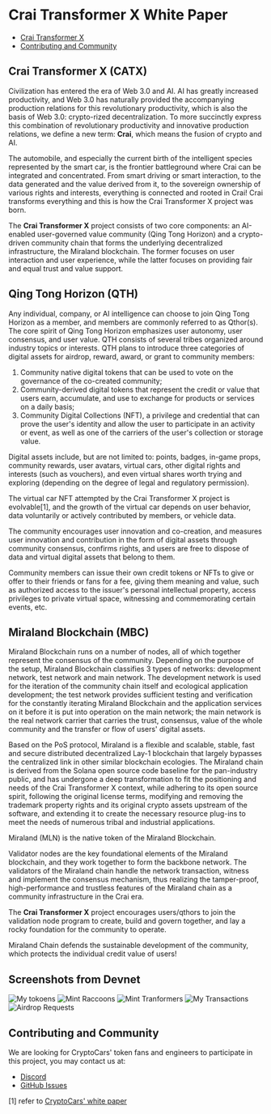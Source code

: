 
# Crai Transformer X White Paper

- [Crai Transformer X](#crai-transformer-x)
- [Contributing and Community](#contributing-and-community)

## Crai Transformer X (CATX)

Civilization has entered the era of Web 3.0 and AI. AI has greatly increased productivity, and Web 3.0 has naturally provided the accompanying production relations for this revolutionary productivity, which is also the basis of Web 3.0: crypto-rized decentralization. To more succinctly express this combination of revolutionary productivity and innovative production relations, we define a new term: **Crai**, which means the fusion of crypto and AI.

The automobile, and especially the current birth of the intelligent species represented by the smart car, is the frontier battleground where Crai can be integrated and concentrated. From smart driving or smart interaction, to the data generated and the value derived from it, to the sovereign ownership of various rights and interests, everything is connected and rooted in Crai! Crai transforms everything and this is how the Crai Transformer X project was born.

The **Crai Transformer X** project consists of two core components: an AI-enabled user-governed value community (Qing Tong Horizon) and a crypto-driven community chain that forms the underlying decentralized infrastructure, the Miraland blockchain. The former focuses on user interaction and user experience, while the latter focuses on providing fair and equal trust and value support.

## Qing Tong Horizon (QTH)

Any individual, company, or AI intelligence can choose to join Qing Tong Horizon as a member, and members are commonly referred to as Qthor(s). The core spirit of Qing Tong Horizon emphasizes user autonomy, user consensus, and user value. QTH consists of several tribes organized around industry topics or interests. QTH plans to introduce three categories of digital assets for airdrop, reward, award, or grant to community members:

1. Community native digital tokens that can be used to vote on the governance of the co-created community;
2. Community-derived digital tokens that represent the credit or value that users earn, accumulate, and use to exchange for products or services on a daily basis;
3. Community Digital Collections (NFT), a privilege and credential that can prove the user's identity and allow the user to participate in an activity or event, as well as one of the carriers of the user's collection or storage value.

Digital assets include, but are not limited to: points, badges, in-game props, community rewards, user avatars, virtual cars, other digital rights and interests (such as vouchers), and even virtual shares worth trying and exploring (depending on the degree of legal and regulatory permission).

The virtual car NFT attempted by the Crai Transformer X project is evolvable[1], and the growth of the virtual car depends on user behavior, data voluntarily or actively contributed by members, or vehicle data.

The community encourages user innovation and co-creation, and measures user innovation and contribution in the form of digital assets through community consensus, confirms rights, and users are free to dispose of data and virtual digital assets that belong to them.

Community members can issue their own credit tokens or NFTs to give or offer to their friends or fans for a fee, giving them meaning and value, such as authorized access to the issuer's personal intellectual property, access privileges to private virtual space, witnessing and commemorating certain events, etc.

## Miraland Blockchain (MBC)

Miraland Blockchain runs on a number of nodes, all of which together represent the consensus of the community. Depending on the purpose of the setup, Miraland Blockchain classifies 3 types of networks: development network, test network and main network. The development network is used for the iteration of the community chain itself and ecological application development; the test network provides sufficient testing and verification for the constantly iterating Miraland Blockchain and the application services on it before it is put into operation on the main network; the main network is the real network carrier that carries the trust, consensus, value of the whole community and the transfer or flow of users' digital assets.

Based on the PoS protocol, Miraland is a flexible and scalable, stable, fast and secure distributed decentralized Lay-1 blockchain that largely bypasses the centralized link in other similar blockchain ecologies. The Miraland chain is derived from the Solana open source code baseline for the pan-industry public, and has undergone a deep transformation to fit the positioning and needs of the Crai Transformer X context, while adhering to its open source spirit, following the original license terms, modifying and removing the trademark property rights and its original crypto assets upstream of the software, and extending it to create the necessary resource plug-ins to meet the needs of numerous tribal and industrial applications.

Miraland (MLN) is the native token of the Miraland Blockchain.

Validator nodes are the key foundational elements of the Miraland blockchain, and they work together to form the backbone network. The validators of the Miraland chain handle the network transaction, witness and implement the consensus mechanism, thus realizing the tamper-proof, high-performance and trustless features of the Miraland chain as a community infrastructure in the Crai era.

The **Crai Transformer X** project encourages users/qthors to join the validation node program to create, build and govern together, and lay a rocky foundation for the community to operate.

Miraland Chain defends the sustainable development of the community, which protects the individual credit value of users!

## Screenshots from Devnet

![My tokoens](/assets/images/my-tokens.jpg "My Tokens")
![Mint Raccoons](/assets/images/coon-mint.jpg "Mint Raccoons")
![Mint Tranformers](/assets/images/catx-mint.jpg "Mint Transformers")
![My Transactions](/assets/images/my-tx.jpg "My Transactions")
![Airdrop Requests](/assets/images/airdrop.jpg "Request Airdrop")

## Contributing and Community

We are looking for CryptoCars' token fans and engineers to participate in this project, you may contact us at:

- [Discord](https://discord.gg/jJUGKcKNz5)
- [GitHub Issues](https://github.com/miraland-labs/crai-transformer-x-whitepaper/issues)

[1] refer to [CryptoCars' white paper](https://github.com/miraland-labs/crypto-car-whitepaper/blob/main/WHITEPAPER.md)
